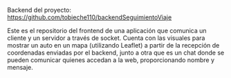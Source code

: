 Backend del proyecto: https://github.com/tobieche110/backendSeguimientoViaje

Este es el repositorio del frontend de una aplicación que comunica un cliente y un servidor a través de socket. Cuenta con las visuales para mostrar un auto en un mapa (utilizando Leaflet) a partir de la recepción de coordenadas enviadas por el backend, junto a otra que es un chat donde se pueden comunicar quienes accedan a la web, proporcionando nombre y mensaje.
